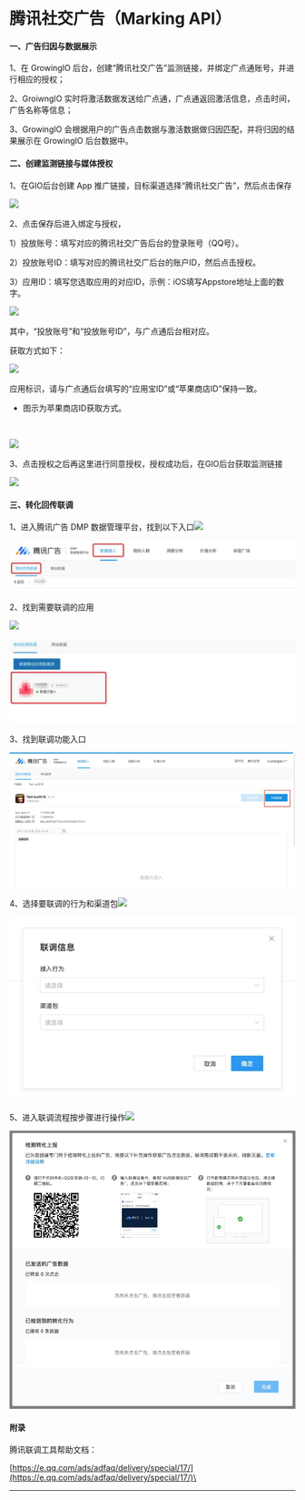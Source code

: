 # 腾讯社交广告（Marking API）

#### 一、广告归因与数据展示

1、在 GrowingIO 后台，创建“腾讯社交广告”监测链接，并绑定广点通账号，并进行相应的授权；‌

2、GroiwngIO 实时将激活数据发送给广点通，广点通返回激活信息，点击时间，广告名称等信息；‌

3、GrowingIO 会根据用户的广告点击数据与激活数据做归因匹配，并将归因的结果展示在 GrowingIO 后台数据中。‌

#### **二、创建监测链接与媒体授权**

1、在GIO后台创建 App 推广链接，目标渠道选择“腾讯社交广告”，然后点击保存‌

![](https://docs.growingio.com/.gitbook/assets/-LGNxeGABUADKiTWTaEM-Lh-LJ8frL-7XyOyxJWE-Lh-LLVBJKkv4I6N-HAkimage.png)

2、点击保存后进入绑定与授权，‌

1）投放账号：填写对应的腾讯社交广告后台的登录账号（QQ号）。‌

2）投放账号ID：填写对应的腾讯社交广后台的账户ID，然后点击授权。‌

3）应用ID：填写您选取应用的对应ID，示例：iOS填写Appstore地址上面的数字。‌

![](https://docs.growingio.com/.gitbook/assets/-LGNxeGABUADKiTWTaEM-Lh-LJ8frL-7XyOyxJWE-Lh-LYG98PX0r-O1DfyMimage.png)

其中，“投放账号”和“投放账号ID”，与广点通后台相对应。‌

获取方式如下：‌

![](https://docs.growingio.com/.gitbook/assets/-LGNxeGABUADKiTWTaEM-LRQkXUuEuD5xER41iwA-LRQsE1caJLiZwqN5Z1Himage.png)

应用标识，请与广点通后台填写的“应用宝ID”或“苹果商店ID”保持一致。‌

* 图示为苹果商店ID获取方式。

‌

![](https://docs.growingio.com/.gitbook/assets/-LGNxeGABUADKiTWTaEM-LRQkXUuEuD5xER41iwA-LRQkdwds05hJHuw19rZimage.png)

3、点击授权之后再这里进行同意授权，授权成功后，在GIO后台获取监测链接‌

![](https://docs.growingio.com/.gitbook/assets/-LGNxeGABUADKiTWTaEM-LRQkXUuEuD5xER41iwA-LRQkcMxpIjuQnlj6LnPimage.png)

#### **三、转化回传联调**

1、进入腾讯广告 DMP 数据管理平台，找到以下入口![](blob:https://growingio.atlassian.net/d509f1de-cd04-4468-a2c3-c534ab4d925f#media-blob-url=true\&id=8a9d65ca-6610-4e62-9598-61db53abf99b\&collection=contentId-1350140247\&contextId=1350140247\&mimeType=image%2Fpng\&name=image-20200526-090500.png\&size=61589\&width=1009\&height=182)

![](<../../../.gitbook/assets/image (102).png>)

2、找到需要联调的应用

![](blob:https://growingio.atlassian.net/f71957e3-1501-42a1-b1da-c7061c73ec9f#media-blob-url=true\&id=780c972c-f9ba-4dd4-895a-5b1feeadaf01\&collection=contentId-1350140247\&contextId=1350140247\&mimeType=image%2Fpng\&name=image-20200526-090720.png\&size=53700\&width=933\&height=274)

![](<../../../.gitbook/assets/image (98).png>)

3、找到联调功能入口

![](<../../../.gitbook/assets/image (107).png>)

4、选择要联调的行为和渠道包![](blob:https://growingio.atlassian.net/99671bfd-8b48-44c2-a9b1-f6d690f21355#media-blob-url=true\&id=34224b94-311e-42bc-8808-77c17dc77413\&collection=contentId-1350140247\&contextId=1350140247\&mimeType=image%2Fpng\&name=image-20200526-091052.png\&size=30714\&width=605\&height=391)

![](<../../../.gitbook/assets/image (104).png>)

5、进入联调流程按步骤进行操作![](blob:https://growingio.atlassian.net/4dfb4440-3ddd-4247-82f0-a8f01b819ce6#media-blob-url=true\&id=a3cbc210-9c7c-4c85-9e20-73f974dd4e59\&collection=contentId-1350140247\&contextId=1350140247\&mimeType=image%2Fpng\&name=image-20200526-091212.png\&size=158029\&width=788\&height=764)

![](<../../../.gitbook/assets/image (108).png>)

#### 附录

腾讯联调工具帮助文档：

[https://e.qq.com/ads/adfaq/delivery/special/17/](https://e.qq.com/ads/adfaq/delivery/special/17/)\


****
